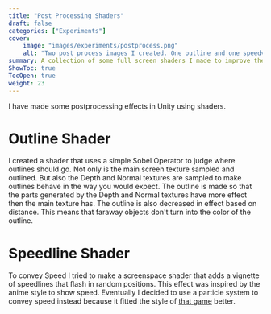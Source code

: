 ```yaml
---
title: "Post Processing Shaders"
draft: false
categories: ["Experiments"]
cover:
    image: "images/experiments/postprocess.png"
    alt: "Two post process images I created. One outline and one speedvignette effect"
summary: A collection of some full screen shaders I made to improve the look of a game.
ShowToc: true
TocOpen: true
weight: 23
---
```


I have made some postprocessing effects in Unity using shaders.


# Outline Shader
I created a shader that uses a simple Sobel Operator to judge where outlines should go.
Not only is the main screen texture sampled and outlined. But also the Depth and Normal textures are sampled to make outlines behave in the way you would expect.
The outline is made so that the parts generated by the Depth and Normal textures have more effect then the main texture has.
The outline is also decreased in effect based on distance. This means that faraway objects don't turn into the color of the outline.

# Speedline Shader
To convey Speed I tried to make a screenspace shader that adds a vignette of speedlines that flash in random positions.
This effect was inspired by the anime style to show speed. Eventually I decided to use a particle system to convey speed instead because it fitted the style of [that game](/posts/team/golfrush/) better.